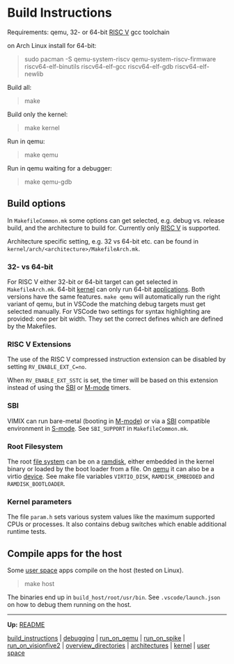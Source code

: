 # Build Instructions

Requirements: qemu, 32- or 64-bit [RISC V](riscv/RISCV.md) gcc toolchain

on Arch Linux install for 64-bit:
> sudo pacman -S qemu-system-riscv qemu-system-riscv-firmware riscv64-elf-binutils riscv64-elf-gcc riscv64-elf-gdb riscv64-elf-newlib

Build all:
> make

Build only the kernel:
> make kernel

Run in qemu:
> make qemu

Run in qemu waiting for a debugger:
> make qemu-gdb


## Build options

In `MakefileCommon.mk` some options can get selected, e.g. debug vs. release build, and the architecture to build for. Currently only [RISC V](riscv/RISCV.md) is supported. 

Architecture specific setting, e.g. 32 vs 64-bit etc. can be found in `kernel/arch/<architecture>/MakefileArch.mk`.


### 32- vs 64-bit

For RISC V either 32-bit or 64-bit target can get selected in `MakefileArch.mk`. 64-bit [kernel](kernel/kernel.md) can only run 64-bit [applications](userspace/userspace.md). Both versions have the same features. `make qemu` will automatically run the right variant of qemu, but in VSCode the matching debug targets must get selected manually. For VSCode two settings for syntax highlighting are provided: one per bit width. They set the correct defines which are defined by the Makefiles.


### RISC V Extensions

The use of the RISC V compressed instruction extension can be disabled by setting `RV_ENABLE_EXT_C=no`.

When `RV_ENABLE_EXT_SSTC` is set, the timer will be based on this extension instead of using the [SBI](riscv/SBI.md) or [M-mode](riscv/M-mode.md) timers.


### SBI

VIMIX can run bare-metal (booting in [M-mode](riscv/M-mode.md)) or via a [SBI](riscv/SBI.md) compatible environment in [S-mode](riscv/S-mode.md). See `SBI_SUPPORT` in `MakefileCommon.mk`.


### Root Filesystem

The root [file system](kernel/file_system/file_system.md) can be on a [ramdisk](kernel/devices/ramdisk.md), either embedded in the kernel binary or loaded by the boot loader from a file. On [qemu](run_on_qemu.md) it can also be a virtio [device](kernel/devices/devices.md). See make file variables `VIRTIO_DISK`, `RAMDISK_EMBEDDED` and `RAMDISK_BOOTLOADER`.


### Kernel parameters

The file `param.h` sets various system values like the maximum supported CPUs or processes. It also contains debug switches which enable additional runtime tests.


## Compile apps for the host

Some [user space](userspace/userspace.md) apps compile on the host (tested on Linux).

> make host

The binaries end up in `build_host/root/usr/bin`. See `.vscode/launch.json` on how to debug them running on the host.


---
**Up:** [README](../README.md)

[build_instructions](build_instructions.md) | [debugging](debugging.md) | [run_on_qemu](run_on_qemu.md) | [run_on_spike](run_on_spike.md) | [run_on_visionfive2](run_on_visionfive2.md) |  [overview_directories](overview_directories.md) | [architectures](architectures.md) | [kernel](kernel/kernel.md) | [user space](userspace/userspace.md)
